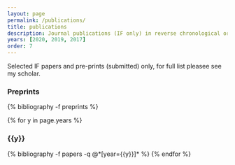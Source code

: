 ```yaml
---
layout: page
permalink: /publications/
title: publications
description: Journal publications (IF only) in reverse chronological order starting with pre-prints.
years: [2020, 2019, 2017]
order: 7
---
```


Selected IF papers and pre-prints (submitted) only, for full list pleasee see my scholar.

<h3 class="year">Preprints</h3>
{% bibliography -f preprints %}

{% for y in page.years %}
  <h3 class="year">{{y}}</h3>
  {% bibliography -f papers -q @*[year={{y}}]* %}
{% endfor %}



